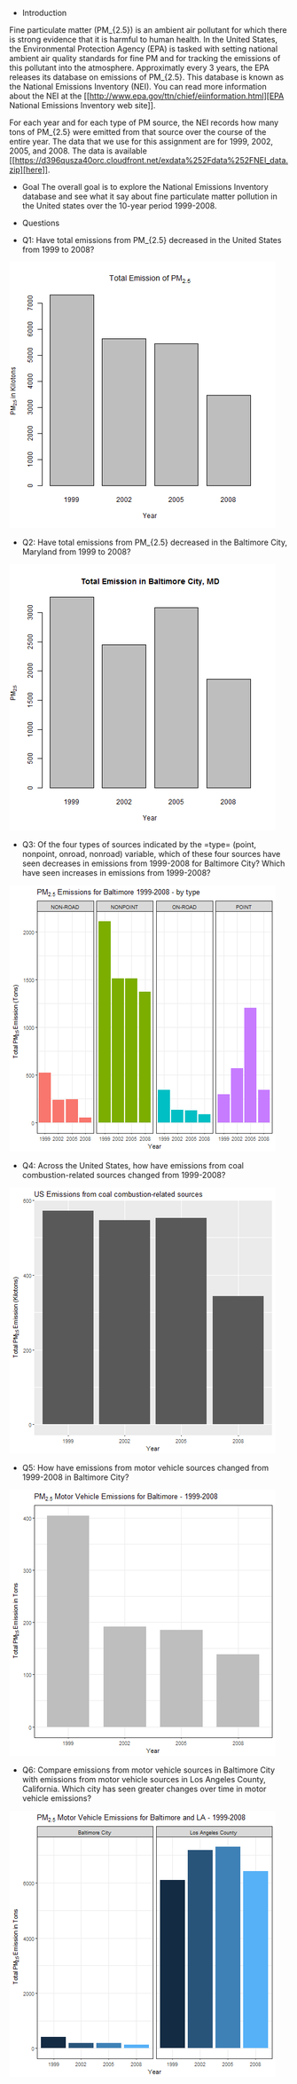 * Introduction

Fine particulate matter (PM_{2.5}) is an ambient air pollutant for which there
is strong evidence that it is harmful to human health. In the United States, the
Environmental Protection Agency (EPA) is tasked with setting national ambient
air quality standards for fine PM and for tracking the emissions of this
pollutant into the atmosphere. Approximatly every 3 years, the EPA releases its
database on emissions of PM_{2.5}. This database is known as the National
Emissions Inventory (NEI). You can read more information about the NEI at the
[[http://www.epa.gov/ttn/chief/eiinformation.html][EPA National Emissions Inventory web site]].

For each year and for each type of PM source, the NEI records how many tons of
PM_{2.5} were emitted from that source over the course of the entire year. The
data that we use for this assignment are for 1999, 2002, 2005, and
2008. The data is available [[https://d396qusza40orc.cloudfront.net/exdata%252Fdata%252FNEI_data.zip][here]].

* Goal
The overall goal is to explore the National Emissions Inventory database and see
what it say about fine particulate matter pollution in the United states over
the 10-year period 1999-2008.

* Questions

- Q1: Have total emissions from PM_{2.5} decreased in the United States from 1999 to
  2008?

![plot1](./plot1.png)

- Q2: Have total emissions from PM_{2.5} decreased in the Baltimore City, Maryland
  from 1999 to 2008?

![plot2](./plot2.png)

- Q3: Of the four types of sources indicated by the =type= (point, nonpoint, onroad,
  nonroad) variable, which of these four sources have seen decreases in
  emissions from 1999-2008 for Baltimore City? Which have seen increases in
  emissions from 1999-2008? 

![plot3](./plot3.png)

- Q4: Across the United States, how have emissions from coal combustion-related
  sources changed from 1999-2008?

![plot4](./plot4.png)

- Q5: How have emissions from motor vehicle sources changed from 1999-2008 in
  Baltimore City?

![plot5](./plot5.png)

- Q6: Compare emissions from motor vehicle sources in Baltimore City with emissions
  from motor vehicle sources in Los Angeles County, California. Which city has
  seen greater changes over time in motor vehicle emissions?

![plot6](./plot6.png)

